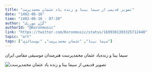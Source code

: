 ```yaml
---
title: "تصویر قدیمی از سیما بینا و زنده یاد عثمان محمدپرست"
date: "1402-06-16"
time: "1402-06-16 - 07:20"
author: "کُرُن موزیک"
authorId: "@Koronmusic"
link: "https://twitter.com/Koronmusic/status/1699301303325712440"
topic: "art"
tags: ["سیما بینا", "عثمان محمدپرست", "نوستالژی"]
---
```


سیما بینا و زنده‌یاد عثمان محمدپرست
هنرمندان موسیقی مقامی ایران

![تصویر قدیمی از سیما بینا و زنده یاد عثمان محمدپرست](/posts/art/tasvir-ghadimi-simabina-va-osmanmohammadparast.webp)
